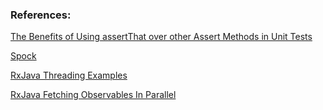 ### References:

[The Benefits of Using assertThat over other Assert Methods in Unit Tests](https://objectpartners.com/2013/09/18/the-benefits-of-using-assertthat-over-other-assert-methods-in-unit-tests/)

[Spock](http://spockframework.github.io/spock)

[RxJava Threading Examples](http://www.grahamlea.com/2014/07/rxjava-threading-examples/)

[RxJava Fetching Observables In Parallel](http://stackoverflow.com/questions/26249030/rxjava-fetching-observables-in-parallel)
